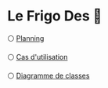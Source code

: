 # Le Frigo Des :ant:


:white_circle: [Planning](https://docs.google.com/spreadsheets/d/1zxSujRc3ozxfOgkNp1QNU_VUssCp0XBmv8i4vU9pQRo)

:white_circle: [Cas d'utilisation](https://docs.google.com/drawings/d/1WuXLu85NBJrjSb49Dbq9tnwUOejxbY23Hk7tsXxcD-E/edit?usp=sharing)

:white_circle: [Diagramme de classes](https://drive.google.com/open?id=1yQ2yqACMMOybwHpVZHxuAmS0F-vT36LL6BKNOva6D-I)

